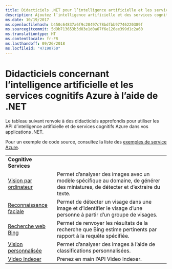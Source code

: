 ```yaml
---
title: Didacticiels .NET pour l’intelligence artificielle et les services cognitifs dans Azure  | Microsoft Docs
description: Ajoutez l’intelligence artificielle et des services cognitifs dans vos applications .NET avec les services Microsoft Azure.
ms.date: 10/19/2017
ms.openlocfilehash: b450c64837a6f9c20497c78bdfbb97746220389f
ms.sourcegitcommit: 5d9b713653b3d03e1d0a67f6e126ee399d1c2a60
ms.translationtype: HT
ms.contentlocale: fr-FR
ms.lasthandoff: 09/26/2018
ms.locfileid: "47190750"
---
```

# <a name="azure-ai-and-cognitive-service-tutorials-using-net"></a>Didacticiels concernant l’intelligence artificielle et les services cognitifs Azure à l’aide de .NET

Le tableau suivant renvoie à des didacticiels approfondis pour utiliser les API d’intelligence artificielle et de services cognitifs Azure dans vos applications .NET. 

Pour un exemple de code source, consultez la liste des [exemples de service Azure](https://azure.microsoft.com/resources/samples/?platform=dotnet).

| | |
|---|---|
| **Cognitive Services**| |
| [Vision par ordinateur][1] | Permet d’analyser des images avec un modèle spécifique au domaine, de générer des miniatures, de détecter et d’extraire du texte. | 
| [Reconnaissance faciale][2] | Permet de détecter un visage dans une image et d’identifier le visage d’une personne à partir d’un groupe de visages. | 
| [Recherche web Bing][3]| Permet de renvoyer les résultats de la recherche que Bing estime pertinents par rapport à la requête spécifiée. |
| [Vision personnalisée][4] | Permet d’analyser des images à l’aide de classifications personnalisées. |
| [Video Indexer][5] | Prenez en main l’API Video Indexer.|

[1]: /azure/cognitive-services/computer-vision/tutorials/csharptutorial
[2]: /azure/cognitive-services/face/tutorials/faceapiincsharptutorial
[3]: /azure/cognitive-services/bing-web-search/csharp-ranking-tutorial
[4]: /azure/cognitive-services/custom-vision-service/csharp-tutorial
[5]: /azure/cognitive-services/video-indexer/video-indexer-use-apis

